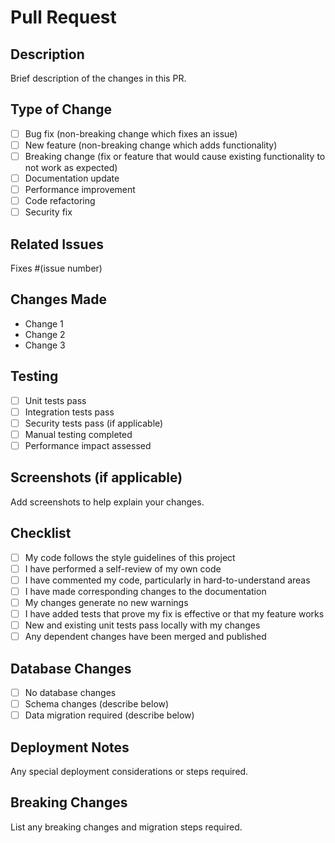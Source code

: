 # Pull Request

## Description
Brief description of the changes in this PR.

## Type of Change
- [ ] Bug fix (non-breaking change which fixes an issue)
- [ ] New feature (non-breaking change which adds functionality)
- [ ] Breaking change (fix or feature that would cause existing functionality to not work as expected)
- [ ] Documentation update
- [ ] Performance improvement
- [ ] Code refactoring
- [ ] Security fix

## Related Issues
Fixes #(issue number)

## Changes Made
- Change 1
- Change 2
- Change 3

## Testing
- [ ] Unit tests pass
- [ ] Integration tests pass
- [ ] Security tests pass (if applicable)
- [ ] Manual testing completed
- [ ] Performance impact assessed

## Screenshots (if applicable)
Add screenshots to help explain your changes.

## Checklist
- [ ] My code follows the style guidelines of this project
- [ ] I have performed a self-review of my own code
- [ ] I have commented my code, particularly in hard-to-understand areas
- [ ] I have made corresponding changes to the documentation
- [ ] My changes generate no new warnings
- [ ] I have added tests that prove my fix is effective or that my feature works
- [ ] New and existing unit tests pass locally with my changes
- [ ] Any dependent changes have been merged and published

## Database Changes
- [ ] No database changes
- [ ] Schema changes (describe below)
- [ ] Data migration required (describe below)

## Deployment Notes
Any special deployment considerations or steps required.

## Breaking Changes
List any breaking changes and migration steps required.